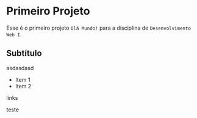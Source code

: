 # Primeiro Projeto

Esse é o primeiro projeto `Olá Mundo!` para a disciplina de `Desenvolvimento Web I`.

## Subtítulo

asdasdasd

 - Item 1
 - Item 2

links

teste